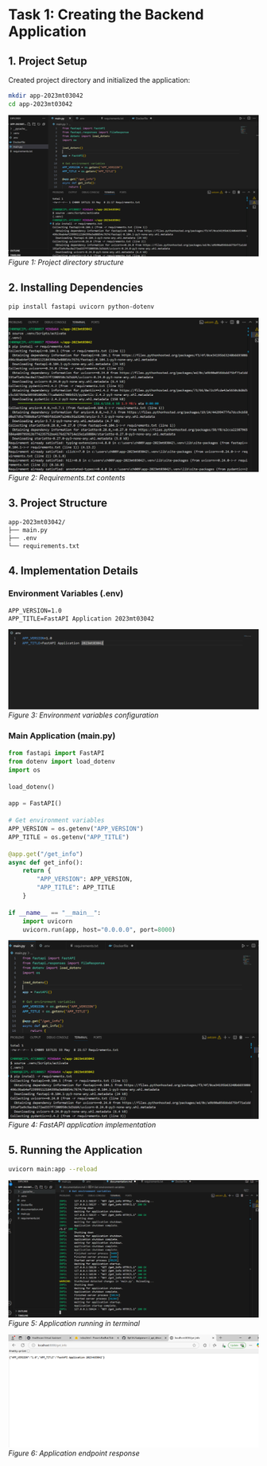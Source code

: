 # Task 1: Creating the Backend Application

## 1. Project Setup
Created project directory and initialized the application:
```bash
mkdir app-2023mt03042
cd app-2023mt03042
```

![Project directory structure](./images/directory_structure.png)
*Figure 1: Project directory structure*

## 2. Installing Dependencies
```bash
pip install fastapi uvicorn python-dotenv
```

![Requirements file](./images/requirements.txt.png)
*Figure 2: Requirements.txt contents*

## 3. Project Structure
```
app-2023mt03042/
├── main.py
├── .env
└── requirements.txt
```

## 4. Implementation Details

### Environment Variables (.env)
```plaintext
APP_VERSION=1.0
APP_TITLE=FastAPI Application 2023mt03042
```

![Environment file](./images/env_file.png)
*Figure 3: Environment variables configuration*

### Main Application (main.py)
```python
from fastapi import FastAPI
from dotenv import load_dotenv
import os

load_dotenv()

app = FastAPI()

# Get environment variables
APP_VERSION = os.getenv("APP_VERSION")
APP_TITLE = os.getenv("APP_TITLE")

@app.get("/get_info")
async def get_info():
    return {
        "APP_VERSION": APP_VERSION,
        "APP_TITLE": APP_TITLE
    }

if __name__ == "__main__":
    import uvicorn
    uvicorn.run(app, host="0.0.0.0", port=8000)
```

![Main application code](./images/main_py.png)
*Figure 4: FastAPI application implementation*

## 5. Running the Application
```bash
uvicorn main:app --reload
```

![Application running](./images/application_running.png)
*Figure 5: Application running in terminal*

![Application deployed](./images/app_deploy.png)
*Figure 6: Application endpoint response*